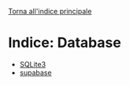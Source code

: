 [Torna all'indice principale](../README.md)

# Indice: Database

- [SQLite3](SQLite3.md)
- [supabase](supabase.md)